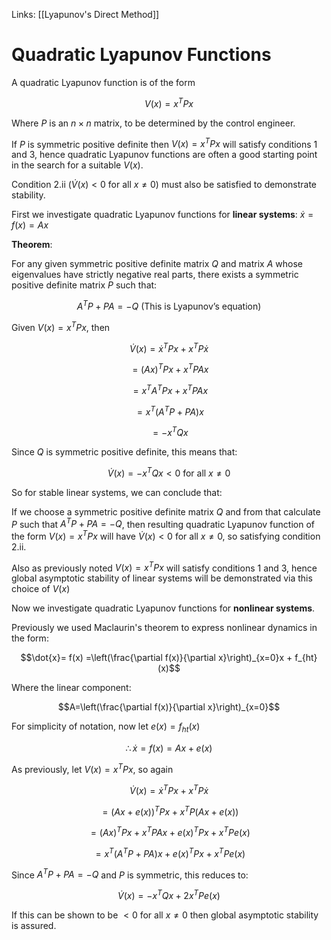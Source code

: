 Links: [[Lyapunov's Direct Method]]

# Quadratic Lyapunov Functions

A quadratic Lyapunov function is of the form

$$V(x)=x^TPx$$

Where $P$ is an $n\times n$ matrix, to be determined by the control engineer.

If $P$ is symmetric positive definite then $V(x)=x^TPx$ will satisfy conditions 1 and 3, hence quadratic Lyapunov functions are often a good starting point in the search for a suitable $V(x)$.

Condition 2.ii $(\dot{V}(x)<0$ for all $x \neq 0)$ must also be satisfied to demonstrate stability.

First we investigate quadratic Lyapunov functions for **linear systems**: $\dot{x}=f(x)=Ax$

**Theorem**:

For any given symmetric positive definite matrix $Q$ and matrix $A$ whose eigenvalues have strictly negative real parts, there exists a symmetric positive definite matrix $P$ such that:

$$A^TP+PA=-Q \text{ (This is Lyapunov's equation)}$$

Given $V(x)=x^TPx$, then

$$\dot{V}(x)=\dot{x}^TPx+x^TP\dot{x}$$

$$=(Ax)^TPx+x^TPAx$$

$$=x^TA^TPx+x^TPAx$$

$$=x^T(A^TP+PA)x$$

$$=-x^TQx$$

Since $Q$ is symmetric positive definite, this means that:

$$\dot{V}(x)=-x^TQx<0 \text{ for all }x \neq 0$$

So for stable linear systems, we can conclude that:

If we choose a symmetric positive definite matrix $Q$ and from that calculate $P$ such that $A^TP+PA=-Q$, then resulting quadratic Lyapunov function of the form $V(x)=x^TPx$ will have $\dot{V}(x)<0$ for all $x \neq 0$, so satisfying condition 2.ii.

Also as previously noted $V(x)=x^TPx$ will satisfy conditions 1 and 3, hence global asymptotic stability of linear systems will be demonstrated via this choice of $V(x)$

Now we investigate quadratic Lyapunov functions for **nonlinear systems**.

Previously we used Maclaurin's theorem to express nonlinear dynamics in the form:

$$\dot{x}= f(x) =\left(\frac{\partial f(x)}{\partial x}\right)_{x=0}x + f_{ht}(x)$$

Where the linear component:

$$A=\left(\frac{\partial f(x)}{\partial x}\right)_{x=0}$$

For simplicity of notation, now let $e(x)=f_{ht}(x)$

$$\therefore \dot{x}=f(x)=Ax+e(x)$$

As previously, let $V(x) = x^TPx$, so again

$$\dot{V}(x)=\dot{x}^TPx+x^TP\dot{x}$$

$$= (Ax+e(x))^TPx+x^TP(Ax+e(x))$$

$$=(Ax)^TPx+x^TPAx+e(x)^TPx+x^TPe(x)$$

$$=x^T(A^TP+PA)x+e(x)^TPx+x^TPe(x)$$

Since $A^TP+PA=-Q$ and $P$ is symmetric, this reduces to:

$$\dot{V}(x)=-x^TQx+2x^TPe(x)$$

If this can be shown to be $<0$ for all $x \neq 0$ then global asymptotic stability is assured.
